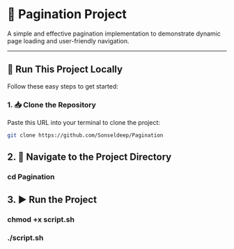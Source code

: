 # 📄 Pagination Project

A simple and effective pagination implementation to demonstrate dynamic page loading and user-friendly navigation.

---

## 🚀 Run This Project Locally

Follow these easy steps to get started:

### 1. 📥 Clone the Repository

Paste this URL into your terminal to clone the project:

```bash
git clone https://github.com/Sonseldeep/Pagination
```
## 2. 📁 Navigate to the Project Directory
  ### cd Pagination

## 3. ▶️ Run the Project
  ### chmod +x script.sh
  ### ./script.sh



